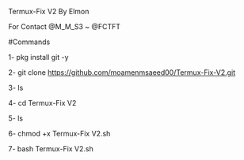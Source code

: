 Termux-Fix V2 By Elmon

For Contact @M_M_S3 ~ @FCTFT

#Commands

1- pkg install git -y

2- git clone https://github.com/moamenmsaeed00/Termux-Fix-V2.git

3- ls

4- cd Termux-Fix V2

5- ls

6- chmod +x Termux-Fix V2.sh

7- bash Termux-Fix V2.sh
